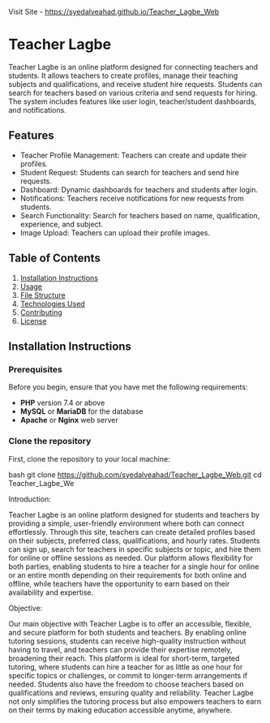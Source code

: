Visit Site - https://syedalveahad.github.io/Teacher_Lagbe_Web

# Teacher Lagbe

Teacher Lagbe is an online platform designed for connecting teachers and students. It allows teachers to create profiles, manage their teaching subjects and qualifications, and receive student hire requests. Students can search for teachers based on various criteria and send requests for hiring. The system includes features like user login, teacher/student dashboards, and notifications.

## Features

- Teacher Profile Management: Teachers can create and update their profiles.
- Student Request: Students can search for teachers and send hire requests.
- Dashboard: Dynamic dashboards for teachers and students after login.
- Notifications: Teachers receive notifications for new requests from students.
- Search Functionality: Search for teachers based on name, qualification, experience, and subject.
- Image Upload: Teachers can upload their profile images.

## Table of Contents

1. [Installation Instructions](#installation-instructions)
2. [Usage](#usage)
3. [File Structure](#file-structure)
4. [Technologies Used](#technologies-used)
5. [Contributing](#contributing)
6. [License](#license)

## Installation Instructions

### Prerequisites

Before you begin, ensure that you have met the following requirements:

- **PHP** version 7.4 or above
- **MySQL** or **MariaDB** for the database
- **Apache** or **Nginx** web server

### Clone the repository

First, clone the repository to your local machine:

bash
git clone https://github.com/syedalveahad/Teacher_Lagbe_Web.git
cd Teacher_Lagbe_We


Introduction:

Teacher Lagbe is an online platform designed for students and teachers by providing a simple, user-friendly environment where both can connect effortlessly. Through this site, teachers can create detailed profiles based on their subjects, preferred class, qualifications, and hourly rates. Students can sign up, search for teachers in specific subjects or topic, and hire them for online or offline sessions as needed. Our platform allows flexibility for both parties, enabling students to hire a teacher for a single hour for online or an entire month depending on their requirements for both online and offline, while teachers have the opportunity to earn based on their availability and expertise.

Objective:

Our main objective with Teacher Lagbe is to offer an accessible, flexible, and secure platform for both students and teachers. By enabling online tutoring sessions, students can receive high-quality instruction without having to travel, and teachers can provide their expertise remotely, broadening their reach. This platform is ideal for short-term, targeted tutoring, where students can hire a teacher for as little as one hour for specific topics or challenges, or commit to longer-term arrangements if needed. Students also have the freedom to choose teachers based on qualifications and reviews, ensuring quality and reliability. Teacher Lagbe not only simplifies the tutoring process but also empowers teachers to earn on their terms by making education accessible anytime, anywhere.
